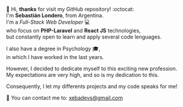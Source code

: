 👋 Hi, <b>thanks</b> for visit my GitHub repository! :octocat: <br>
I'm <b>Sebastián Londero</b>, from Argentina. <br>
I'm a <i>Full-Stack Web Developer</i> :computer: <br>
who focus on <b>PHP-Laravel</b> and <b>React JS</b> technologies, <br>
but constantly open to learn and apply several code lenguages. <br>

I also have a degree in Psychology  :mortar_board:,<br>
in which I have worked in the last years.

However, I decided to dedicate myself to this exciting new profession. <br>
My expectations are very high, and so is my dedication to this.

Consequently, I let my differents projects and my code speaks for me!

:email: You can contact me to: xebadevs@gmail.com
